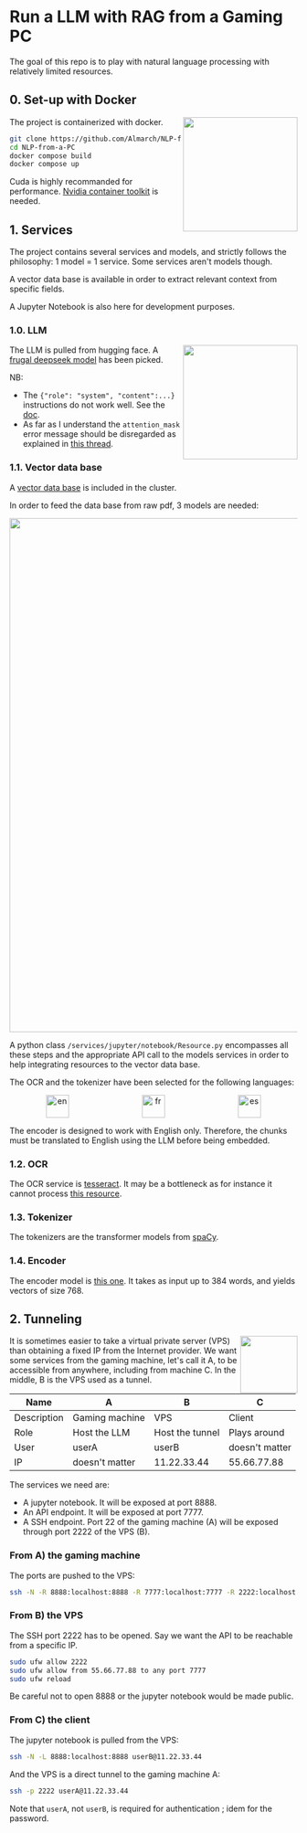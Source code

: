 # Run a LLM with RAG from a Gaming PC

The goal of this repo is to play with natural language processing with relatively limited resources.

## 0. Set-up with Docker

<img src="https://github.com/user-attachments/assets/b12cbef1-98a9-4b79-bca0-fa1f21cb6f0e" width="200px" align="right"/>

The project is containerized with docker.

```sh
git clone https://github.com/Almarch/NLP-from-a-PC
cd NLP-from-a-PC
docker compose build
docker compose up
```

Cuda is highly recommanded for performance. [Nvidia container toolkit](https://docs.nvidia.com/datacenter/cloud-native/container-toolkit/latest/install-guide.html) is needed.

## 1. Services

The project contains several services and models, and strictly follows the philosophy: 1 model = 1 service. Some services aren't models though.

A vector data base is available in order to extract relevant context from specific fields.

A Jupyter Notebook is also here for development purposes.

### 1.0. LLM

<img src="https://github.com/user-attachments/assets/7847f4c8-b8d7-483a-aa43-c00241c15891" width="200px" align="right"/>

The LLM is pulled from hugging face. A [frugal deepseek model](https://huggingface.co/deepseek-ai/DeepSeek-R1-Distill-Llama-8B) has been picked.

NB:
- The `{"role": "system", "content":...}` instructions do not work well. See the [doc](https://huggingface.co/deepseek-ai/DeepSeek-R1-Distill-Llama-8B#usage-recommendations).
- As far as I understand the `attention_mask` error message should be disregarded as explained in [this thread](https://stackoverflow.com/questions/69609401/suppress-huggingface-logging-warning-setting-pad-token-id-to-eos-token-id).

### 1.1. Vector data base

A [vector data base](https://weaviate.io/blog/what-is-a-vector-database) is included in the cluster.

In order to feed the data base from raw pdf, 3 models are needed:

<p align="center"><img src="https://github.com/user-attachments/assets/ff1ba80f-fb1d-44e3-a95c-abd6074b4845" width="900px"/></p>

A python class `/services/jupyter/notebook/Resource.py` encompasses all these steps and the appropriate API call to the models services in order to help integrating resources to the vector data base.

The OCR and the tokenizer have been selected for the following languages:

<div align="center">
<div style="
    display: flex;
    flex-direction: row;
    justify-content: space-around;
    margin: auto;
">
    <img src="https://upload.wikimedia.org/wikipedia/commons/8/83/Flag_of_the_United_Kingdom_%283-5%29.svg" alt="en"  width="40px">
    <img src="https://upload.wikimedia.org/wikipedia/commons/c/c3/Flag_of_France.svg" alt="fr"  width="40px">
    <img src="https://upload.wikimedia.org/wikipedia/commons/9/9a/Flag_of_Spain.svg" alt="es"  width="40px">
</div>
</div>

The encoder is designed to work with English only. Therefore, the chunks must be translated to English using the LLM before being embedded.

### 1.2. OCR

The OCR service is [tesseract](https://tesseract-ocr.github.io/tessdoc/). It may be a bottleneck as for instance it cannot process [this resource](https://pubmed.ncbi.nlm.nih.gov/6342763/).

### 1.3. Tokenizer

The tokenizers are the transformer models from [spaCy](https://spacy.io/models/).

### 1.4. Encoder

The encoder model is [this one](https://huggingface.co/sentence-transformers/all-mpnet-base-v2). It takes as input up to 384 words, and yields vectors of size 768.

## 2. Tunneling

<img src="https://github.com/user-attachments/assets/86197798-9039-484b-9874-85f529fba932" width="100px" align="right"/>

It is sometimes easier to take a virtual private server (VPS) than obtaining a fixed IP from the Internet provider. We want some services from the gaming machine, let's call it A, to be accessible from anywhere, including from machine C. In the middle, B is the VPS used as a tunnel. 

Name|A  |B  |C  |
---|---|---|---
Description|Gaming machine  |VPS  |Client  |
Role|Host the LLM  |Host the tunnel  |Plays around  | 
User|userA  |userB  | doesn't matter   | 
IP|doesn't matter  |11.22.33.44  | 55.66.77.88  | 

The services we need are:
- A jupyter notebook. It will be exposed at port 8888.
- An API endpoint. It will be exposed at port 7777.
- A SSH endpoint. Port 22 of the gaming machine (A) will be exposed through port 2222 of the VPS (B).

### From A) the gaming machine
The ports are pushed to the VPS:

```sh
ssh -N -R 8888:localhost:8888 -R 7777:localhost:7777 -R 2222:localhost:22 userB@11.22.33.44
```

### From B) the VPS
The SSH port 2222 has to be opened. Say we want the API to be reachable from a specific IP.

```sh
sudo ufw allow 2222
sudo ufw allow from 55.66.77.88 to any port 7777
sudo ufw reload
```

Be careful not to open 8888 or the jupyter notebook would be made public.

### From C) the client
The jupyter notebook is pulled from the VPS:

```sh
ssh -N -L 8888:localhost:8888 userB@11.22.33.44
```

And the VPS is a direct tunnel to the gaming machine A:

```sh
ssh -p 2222 userA@11.22.33.44
```

Note that `userA`, not `userB`, is required for authentication ; idem for the password.



